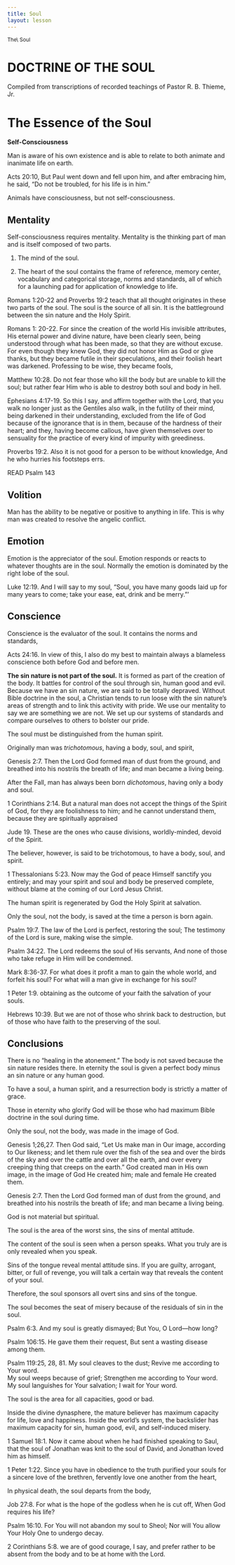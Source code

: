 ```yaml
---
title: Soul
layout: lesson
---
```



<sup>The\\ Soul</sup>

DOCTRINE OF THE SOUL
====================

Compiled from transcriptions of recorded teachings of Pastor R. B.
Thieme, Jr.

The Essence of the Soul
=======================

**Self-Consciousness**

Man is aware of his own existence and is able to relate to both animate
and inanimate life on earth.

Acts 20:10, But Paul went down and fell upon him, and after embracing
him, he said, “Do not be troubled, for his life is in him.”

Animals have consciousness, but not self-consciousness.

Mentality
---------

Self-consciousness requires mentality. Mentality is the thinking part of
man and is itself composed of two parts.

1.  The mind of the soul.

2.  The heart of the soul contains the frame of reference, memory
    center, vocabulary and categorical storage, norms and standards, all
    of which for a launching pad for application of knowledge to life.

Romans 1:20-22 and Proverbs 19:2 teach that all thought originates in
these two parts of the soul. The soul is the source of all sin. It is
the battleground between the sin nature and the Holy Spirit.

Romans 1: 20-22. For since the creation of the world His invisible
attributes, His eternal power and divine nature, have been clearly seen,
being understood through what has been made, so that they are without
excuse. For even though they knew God, they did not honor Him as God or
give thanks, but they became futile in their speculations, and their
foolish heart was darkened. Professing to be wise, they became fools,

Matthew 10:28. Do not fear those who kill the body but are unable to
kill the soul; but rather fear Him who is able to destroy both soul and
body in hell.

Ephesians 4:17-19. So this I say, and affirm together with the Lord,
that you walk no longer just as the Gentiles also walk, in the futility
of their mind, being darkened in their understanding, excluded from the
life of God because of the ignorance that is in them, because of the
hardness of their heart; and they, having become callous, have given
themselves over to sensuality for the practice of every kind of impurity
with greediness.

Proverbs 19:2. Also it is not good for a person to be without knowledge,
And he who hurries his footsteps errs.

READ Psalm 143

Volition
--------

Man has the ability to be negative or positive to anything in life. This
is why man was created to resolve the angelic conflict.

Emotion
-------

Emotion is the appreciator of the soul. Emotion responds or reacts to
whatever thoughts are in the soul. Normally the emotion is dominated by
the right lobe of the soul.

Luke 12:19. And I will say to my soul, “Soul, you have many goods laid
up for many years to come; take your ease, eat, drink and be merry.”’

Conscience
----------

Conscience is the evaluator of the soul. It contains the norms and
standards,

Acts 24:16. In view of this, I also do my best to maintain always a
blameless conscience both before God and before men.

**The sin nature is not part of the soul.** It is formed as part of the
creation of the body. It battles for control of the soul through sin,
human good and evil. Because we have an sin nature, we are said to be
totally depraved. Without Bible doctrine in the soul, a Christian tends
to run loose with the sin nature’s areas of strength and to link this
activity with pride. We use our mentality to say we are something we are
not. We set up our systems of standards and compare ourselves to others
to bolster our pride.

The soul must be distinguished from the human spirit.

Originally man was *trichotomous*, having a body, soul, and spirit,

Genesis 2:7. Then the Lord God formed man of dust from the ground, and
breathed into his nostrils the breath of life; and man became a living
being.

After the Fall, man has always been born *dichotomous*, having only a
body and soul.

1 Corinthians 2:14. But a natural man does not accept the things of the
Spirit of God, for they are foolishness to him; and he cannot understand
them, because they are spiritually appraised

Jude 19. These are the ones who cause divisions, worldly-minded, devoid
of the Spirit.

The believer, however, is said to be trichotomous, to have a body, soul,
and spirit.

1 Thessalonians 5:23. Now may the God of peace Himself sanctify you
entirely; and may your spirit and soul and body be preserved complete,
without blame at the coming of our Lord Jesus Christ.

The human spirit is regenerated by God the Holy Spirit at salvation.

Only the soul, not the body, is saved at the time a person is born
again.

Psalm 19:7. The law of the Lord is perfect, restoring the soul; The
testimony of the Lord is sure, making wise the simple.

Psalm 34:22. The Lord redeems the soul of His servants, And none of
those who take refuge in Him will be condemned.

Mark 8:36-37. For what does it profit a man to gain the whole world, and
forfeit his soul? For what will a man give in exchange for his soul?

1 Peter 1:9. obtaining as the outcome of your faith the salvation of
your souls.

Hebrews 10:39. But we are not of those who shrink back to destruction,
but of those who have faith to the preserving of the soul.

Conclusions
-----------

There is no “healing in the atonement.” The body is not saved because
the sin nature resides there. In eternity the soul is given a perfect
body minus an sin nature or any human good.

To have a soul, a human spirit, and a resurrection body is strictly a
matter of grace.

Those in eternity who glorify God will be those who had maximum Bible
doctrine in the soul during time.

Only the soul, not the body, was made in the image of God.

Genesis 1;26,27. Then God said, “Let Us make man in Our image, according
to Our likeness; and let them rule over the fish of the sea and over the
birds of the sky and over the cattle and over all the earth, and over
every creeping thing that creeps on the earth.” God created man in His
own image, in the image of God He created him; male and female He
created them.

Genesis 2:7. Then the Lord God formed man of dust from the ground, and
breathed into his nostrils the breath of life; and man became a living
being.

God is not material but spiritual.

The soul is the area of the worst sins, the sins of mental attitude.

The content of the soul is seen when a person speaks. What you truly are
is only revealed when you speak.

Sins of the tongue reveal mental attitude sins. If you are guilty,
arrogant, bitter, or full of revenge, you will talk a certain way that
reveals the content of your soul.

Therefore, the soul sponsors all overt sins and sins of the tongue.

The soul becomes the seat of misery because of the residuals of sin in
the soul.

Psalm 6:3. And my soul is greatly dismayed; But You, O Lord—how long?

Psalm 106:15. He gave them their request, But sent a wasting disease
among them.

Psalm 119:25, 28, 81. My soul cleaves to the dust; Revive me according
to Your word.  
My soul weeps because of grief; Strengthen me according to Your word.  
My soul languishes for Your salvation; I wait for Your word.

The soul is the area for all capacities, good or bad.

Inside the divine dynasphere, the mature believer has maximum capacity
for life, love and happiness. Inside the world’s system, the backslider
has maximum capacity for sin, human good, evil, and self-induced misery.

1 Samuel 18:1. Now it came about when he had finished speaking to Saul,
that the soul of Jonathan was knit to the soul of David, and Jonathan
loved him as himself.

1 Peter 1:22. Since you have in obedience to the truth purified your
souls for a sincere love of the brethren, fervently love one another
from the heart,

In physical death, the soul departs from the body,

Job 27:8. For what is the hope of the godless when he is cut off, When
God requires his life?

Psalm 16:10. For You will not abandon my soul to Sheol; Nor will You
allow Your Holy One to undergo decay.

2 Corinthians 5:8. we are of good courage, I say, and prefer rather to
be absent from the body and to be at home with the Lord.

